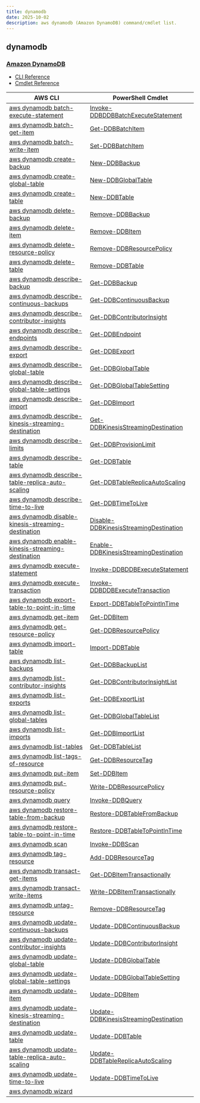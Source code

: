 ```yaml
---
title: dynamodb
date: 2025-10-02
description: aws dynamodb (Amazon DynamoDB) command/cmdlet list.
---
```


## dynamodb

### [Amazon DynamoDB](https://aws.amazon.com/dynamodb/)

* [CLI Reference](https://awscli.amazonaws.com/v2/documentation/api/latest/reference/dynamodb/index.html)
* [Cmdlet Reference](https://docs.aws.amazon.com/powershell/latest/reference/items/Amazon_DynamoDB_cmdlets.html)

|AWS CLI|PowerShell Cmdlet|
|----|----|
|[aws dynamodb batch-execute-statement](https://awscli.amazonaws.com/v2/documentation/api/latest/reference/dynamodb/batch-execute-statement.html)|[Invoke-DDBDDBBatchExecuteStatement](https://docs.aws.amazon.com/powershell/latest/reference/items/Invoke-DDBDDBBatchExecuteStatement.html)|
|[aws dynamodb batch-get-item](https://awscli.amazonaws.com/v2/documentation/api/latest/reference/dynamodb/batch-get-item.html)|[Get-DDBBatchItem](https://docs.aws.amazon.com/powershell/latest/reference/items/Get-DDBBatchItem.html)|
|[aws dynamodb batch-write-item](https://awscli.amazonaws.com/v2/documentation/api/latest/reference/dynamodb/batch-write-item.html)|[Set-DDBBatchItem](https://docs.aws.amazon.com/powershell/latest/reference/items/Set-DDBBatchItem.html)|
|[aws dynamodb create-backup](https://awscli.amazonaws.com/v2/documentation/api/latest/reference/dynamodb/create-backup.html)|[New-DDBBackup](https://docs.aws.amazon.com/powershell/latest/reference/items/New-DDBBackup.html)|
|[aws dynamodb create-global-table](https://awscli.amazonaws.com/v2/documentation/api/latest/reference/dynamodb/create-global-table.html)|[New-DDBGlobalTable](https://docs.aws.amazon.com/powershell/latest/reference/items/New-DDBGlobalTable.html)|
|[aws dynamodb create-table](https://awscli.amazonaws.com/v2/documentation/api/latest/reference/dynamodb/create-table.html)|[New-DDBTable](https://docs.aws.amazon.com/powershell/latest/reference/items/New-DDBTable.html)|
|[aws dynamodb delete-backup](https://awscli.amazonaws.com/v2/documentation/api/latest/reference/dynamodb/delete-backup.html)|[Remove-DDBBackup](https://docs.aws.amazon.com/powershell/latest/reference/items/Remove-DDBBackup.html)|
|[aws dynamodb delete-item](https://awscli.amazonaws.com/v2/documentation/api/latest/reference/dynamodb/delete-item.html)|[Remove-DDBItem](https://docs.aws.amazon.com/powershell/latest/reference/items/Remove-DDBItem.html)|
|[aws dynamodb delete-resource-policy](https://awscli.amazonaws.com/v2/documentation/api/latest/reference/dynamodb/delete-resource-policy.html)|[Remove-DDBResourcePolicy](https://docs.aws.amazon.com/powershell/latest/reference/items/Remove-DDBResourcePolicy.html)|
|[aws dynamodb delete-table](https://awscli.amazonaws.com/v2/documentation/api/latest/reference/dynamodb/delete-table.html)|[Remove-DDBTable](https://docs.aws.amazon.com/powershell/latest/reference/items/Remove-DDBTable.html)|
|[aws dynamodb describe-backup](https://awscli.amazonaws.com/v2/documentation/api/latest/reference/dynamodb/describe-backup.html)|[Get-DDBBackup](https://docs.aws.amazon.com/powershell/latest/reference/items/Get-DDBBackup.html)|
|[aws dynamodb describe-continuous-backups](https://awscli.amazonaws.com/v2/documentation/api/latest/reference/dynamodb/describe-continuous-backups.html)|[Get-DDBContinuousBackup](https://docs.aws.amazon.com/powershell/latest/reference/items/Get-DDBContinuousBackup.html)|
|[aws dynamodb describe-contributor-insights](https://awscli.amazonaws.com/v2/documentation/api/latest/reference/dynamodb/describe-contributor-insights.html)|[Get-DDBContributorInsight](https://docs.aws.amazon.com/powershell/latest/reference/items/Get-DDBContributorInsight.html)|
|[aws dynamodb describe-endpoints](https://awscli.amazonaws.com/v2/documentation/api/latest/reference/dynamodb/describe-endpoints.html)|[Get-DDBEndpoint](https://docs.aws.amazon.com/powershell/latest/reference/items/Get-DDBEndpoint.html)|
|[aws dynamodb describe-export](https://awscli.amazonaws.com/v2/documentation/api/latest/reference/dynamodb/describe-export.html)|[Get-DDBExport](https://docs.aws.amazon.com/powershell/latest/reference/items/Get-DDBExport.html)|
|[aws dynamodb describe-global-table](https://awscli.amazonaws.com/v2/documentation/api/latest/reference/dynamodb/describe-global-table.html)|[Get-DDBGlobalTable](https://docs.aws.amazon.com/powershell/latest/reference/items/Get-DDBGlobalTable.html)|
|[aws dynamodb describe-global-table-settings](https://awscli.amazonaws.com/v2/documentation/api/latest/reference/dynamodb/describe-global-table-settings.html)|[Get-DDBGlobalTableSetting](https://docs.aws.amazon.com/powershell/latest/reference/items/Get-DDBGlobalTableSetting.html)|
|[aws dynamodb describe-import](https://awscli.amazonaws.com/v2/documentation/api/latest/reference/dynamodb/describe-import.html)|[Get-DDBImport](https://docs.aws.amazon.com/powershell/latest/reference/items/Get-DDBImport.html)|
|[aws dynamodb describe-kinesis-streaming-destination](https://awscli.amazonaws.com/v2/documentation/api/latest/reference/dynamodb/describe-kinesis-streaming-destination.html)|[Get-DDBKinesisStreamingDestination](https://docs.aws.amazon.com/powershell/latest/reference/items/Get-DDBKinesisStreamingDestination.html)|
|[aws dynamodb describe-limits](https://awscli.amazonaws.com/v2/documentation/api/latest/reference/dynamodb/describe-limits.html)|[Get-DDBProvisionLimit](https://docs.aws.amazon.com/powershell/latest/reference/items/Get-DDBProvisionLimit.html)|
|[aws dynamodb describe-table](https://awscli.amazonaws.com/v2/documentation/api/latest/reference/dynamodb/describe-table.html)|[Get-DDBTable](https://docs.aws.amazon.com/powershell/latest/reference/items/Get-DDBTable.html)|
|[aws dynamodb describe-table-replica-auto-scaling](https://awscli.amazonaws.com/v2/documentation/api/latest/reference/dynamodb/describe-table-replica-auto-scaling.html)|[Get-DDBTableReplicaAutoScaling](https://docs.aws.amazon.com/powershell/latest/reference/items/Get-DDBTableReplicaAutoScaling.html)|
|[aws dynamodb describe-time-to-live](https://awscli.amazonaws.com/v2/documentation/api/latest/reference/dynamodb/describe-time-to-live.html)|[Get-DDBTimeToLive](https://docs.aws.amazon.com/powershell/latest/reference/items/Get-DDBTimeToLive.html)|
|[aws dynamodb disable-kinesis-streaming-destination](https://awscli.amazonaws.com/v2/documentation/api/latest/reference/dynamodb/disable-kinesis-streaming-destination.html)|[Disable-DDBKinesisStreamingDestination](https://docs.aws.amazon.com/powershell/latest/reference/items/Disable-DDBKinesisStreamingDestination.html)|
|[aws dynamodb enable-kinesis-streaming-destination](https://awscli.amazonaws.com/v2/documentation/api/latest/reference/dynamodb/enable-kinesis-streaming-destination.html)|[Enable-DDBKinesisStreamingDestination](https://docs.aws.amazon.com/powershell/latest/reference/items/Enable-DDBKinesisStreamingDestination.html)|
|[aws dynamodb execute-statement](https://awscli.amazonaws.com/v2/documentation/api/latest/reference/dynamodb/execute-statement.html)|[Invoke-DDBDDBExecuteStatement](https://docs.aws.amazon.com/powershell/latest/reference/items/Invoke-DDBDDBExecuteStatement.html)|
|[aws dynamodb execute-transaction](https://awscli.amazonaws.com/v2/documentation/api/latest/reference/dynamodb/execute-transaction.html)|[Invoke-DDBDDBExecuteTransaction](https://docs.aws.amazon.com/powershell/latest/reference/items/Invoke-DDBDDBExecuteTransaction.html)|
|[aws dynamodb export-table-to-point-in-time](https://awscli.amazonaws.com/v2/documentation/api/latest/reference/dynamodb/export-table-to-point-in-time.html)|[Export-DDBTableToPointInTime](https://docs.aws.amazon.com/powershell/latest/reference/items/Export-DDBTableToPointInTime.html)|
|[aws dynamodb get-item](https://awscli.amazonaws.com/v2/documentation/api/latest/reference/dynamodb/get-item.html)|[Get-DDBItem](https://docs.aws.amazon.com/powershell/latest/reference/items/Get-DDBItem.html)|
|[aws dynamodb get-resource-policy](https://awscli.amazonaws.com/v2/documentation/api/latest/reference/dynamodb/get-resource-policy.html)|[Get-DDBResourcePolicy](https://docs.aws.amazon.com/powershell/latest/reference/items/Get-DDBResourcePolicy.html)|
|[aws dynamodb import-table](https://awscli.amazonaws.com/v2/documentation/api/latest/reference/dynamodb/import-table.html)|[Import-DDBTable](https://docs.aws.amazon.com/powershell/latest/reference/items/Import-DDBTable.html)|
|[aws dynamodb list-backups](https://awscli.amazonaws.com/v2/documentation/api/latest/reference/dynamodb/list-backups.html)|[Get-DDBBackupList](https://docs.aws.amazon.com/powershell/latest/reference/items/Get-DDBBackupList.html)|
|[aws dynamodb list-contributor-insights](https://awscli.amazonaws.com/v2/documentation/api/latest/reference/dynamodb/list-contributor-insights.html)|[Get-DDBContributorInsightList](https://docs.aws.amazon.com/powershell/latest/reference/items/Get-DDBContributorInsightList.html)|
|[aws dynamodb list-exports](https://awscli.amazonaws.com/v2/documentation/api/latest/reference/dynamodb/list-exports.html)|[Get-DDBExportList](https://docs.aws.amazon.com/powershell/latest/reference/items/Get-DDBExportList.html)|
|[aws dynamodb list-global-tables](https://awscli.amazonaws.com/v2/documentation/api/latest/reference/dynamodb/list-global-tables.html)|[Get-DDBGlobalTableList](https://docs.aws.amazon.com/powershell/latest/reference/items/Get-DDBGlobalTableList.html)|
|[aws dynamodb list-imports](https://awscli.amazonaws.com/v2/documentation/api/latest/reference/dynamodb/list-imports.html)|[Get-DDBImportList](https://docs.aws.amazon.com/powershell/latest/reference/items/Get-DDBImportList.html)|
|[aws dynamodb list-tables](https://awscli.amazonaws.com/v2/documentation/api/latest/reference/dynamodb/list-tables.html)|[Get-DDBTableList](https://docs.aws.amazon.com/powershell/latest/reference/items/Get-DDBTableList.html)|
|[aws dynamodb list-tags-of-resource](https://awscli.amazonaws.com/v2/documentation/api/latest/reference/dynamodb/list-tags-of-resource.html)|[Get-DDBResourceTag](https://docs.aws.amazon.com/powershell/latest/reference/items/Get-DDBResourceTag.html)|
|[aws dynamodb put-item](https://awscli.amazonaws.com/v2/documentation/api/latest/reference/dynamodb/put-item.html)|[Set-DDBItem](https://docs.aws.amazon.com/powershell/latest/reference/items/Set-DDBItem.html)|
|[aws dynamodb put-resource-policy](https://awscli.amazonaws.com/v2/documentation/api/latest/reference/dynamodb/put-resource-policy.html)|[Write-DDBResourcePolicy](https://docs.aws.amazon.com/powershell/latest/reference/items/Write-DDBResourcePolicy.html)|
|[aws dynamodb query](https://awscli.amazonaws.com/v2/documentation/api/latest/reference/dynamodb/query.html)|[Invoke-DDBQuery](https://docs.aws.amazon.com/powershell/latest/reference/items/Invoke-DDBQuery.html)|
|[aws dynamodb restore-table-from-backup](https://awscli.amazonaws.com/v2/documentation/api/latest/reference/dynamodb/restore-table-from-backup.html)|[Restore-DDBTableFromBackup](https://docs.aws.amazon.com/powershell/latest/reference/items/Restore-DDBTableFromBackup.html)|
|[aws dynamodb restore-table-to-point-in-time](https://awscli.amazonaws.com/v2/documentation/api/latest/reference/dynamodb/restore-table-to-point-in-time.html)|[Restore-DDBTableToPointInTime](https://docs.aws.amazon.com/powershell/latest/reference/items/Restore-DDBTableToPointInTime.html)|
|[aws dynamodb scan](https://awscli.amazonaws.com/v2/documentation/api/latest/reference/dynamodb/scan.html)|[Invoke-DDBScan](https://docs.aws.amazon.com/powershell/latest/reference/items/Invoke-DDBScan.html)|
|[aws dynamodb tag-resource](https://awscli.amazonaws.com/v2/documentation/api/latest/reference/dynamodb/tag-resource.html)|[Add-DDBResourceTag](https://docs.aws.amazon.com/powershell/latest/reference/items/Add-DDBResourceTag.html)|
|[aws dynamodb transact-get-items](https://awscli.amazonaws.com/v2/documentation/api/latest/reference/dynamodb/transact-get-items.html)|[Get-DDBItemTransactionally](https://docs.aws.amazon.com/powershell/latest/reference/items/Get-DDBItemTransactionally.html)|
|[aws dynamodb transact-write-items](https://awscli.amazonaws.com/v2/documentation/api/latest/reference/dynamodb/transact-write-items.html)|[Write-DDBItemTransactionally](https://docs.aws.amazon.com/powershell/latest/reference/items/Write-DDBItemTransactionally.html)|
|[aws dynamodb untag-resource](https://awscli.amazonaws.com/v2/documentation/api/latest/reference/dynamodb/untag-resource.html)|[Remove-DDBResourceTag](https://docs.aws.amazon.com/powershell/latest/reference/items/Remove-DDBResourceTag.html)|
|[aws dynamodb update-continuous-backups](https://awscli.amazonaws.com/v2/documentation/api/latest/reference/dynamodb/update-continuous-backups.html)|[Update-DDBContinuousBackup](https://docs.aws.amazon.com/powershell/latest/reference/items/Update-DDBContinuousBackup.html)|
|[aws dynamodb update-contributor-insights](https://awscli.amazonaws.com/v2/documentation/api/latest/reference/dynamodb/update-contributor-insights.html)|[Update-DDBContributorInsight](https://docs.aws.amazon.com/powershell/latest/reference/items/Update-DDBContributorInsight.html)|
|[aws dynamodb update-global-table](https://awscli.amazonaws.com/v2/documentation/api/latest/reference/dynamodb/update-global-table.html)|[Update-DDBGlobalTable](https://docs.aws.amazon.com/powershell/latest/reference/items/Update-DDBGlobalTable.html)|
|[aws dynamodb update-global-table-settings](https://awscli.amazonaws.com/v2/documentation/api/latest/reference/dynamodb/update-global-table-settings.html)|[Update-DDBGlobalTableSetting](https://docs.aws.amazon.com/powershell/latest/reference/items/Update-DDBGlobalTableSetting.html)|
|[aws dynamodb update-item](https://awscli.amazonaws.com/v2/documentation/api/latest/reference/dynamodb/update-item.html)|[Update-DDBItem](https://docs.aws.amazon.com/powershell/latest/reference/items/Update-DDBItem.html)|
|[aws dynamodb update-kinesis-streaming-destination](https://awscli.amazonaws.com/v2/documentation/api/latest/reference/dynamodb/update-kinesis-streaming-destination.html)|[Update-DDBKinesisStreamingDestination](https://docs.aws.amazon.com/powershell/latest/reference/items/Update-DDBKinesisStreamingDestination.html)|
|[aws dynamodb update-table](https://awscli.amazonaws.com/v2/documentation/api/latest/reference/dynamodb/update-table.html)|[Update-DDBTable](https://docs.aws.amazon.com/powershell/latest/reference/items/Update-DDBTable.html)|
|[aws dynamodb update-table-replica-auto-scaling](https://awscli.amazonaws.com/v2/documentation/api/latest/reference/dynamodb/update-table-replica-auto-scaling.html)|[Update-DDBTableReplicaAutoScaling](https://docs.aws.amazon.com/powershell/latest/reference/items/Update-DDBTableReplicaAutoScaling.html)|
|[aws dynamodb update-time-to-live](https://awscli.amazonaws.com/v2/documentation/api/latest/reference/dynamodb/update-time-to-live.html)|[Update-DDBTimeToLive](https://docs.aws.amazon.com/powershell/latest/reference/items/Update-DDBTimeToLive.html)|
|[aws dynamodb wizard](https://awscli.amazonaws.com/v2/documentation/api/latest/reference/dynamodb/wizard.html)||

